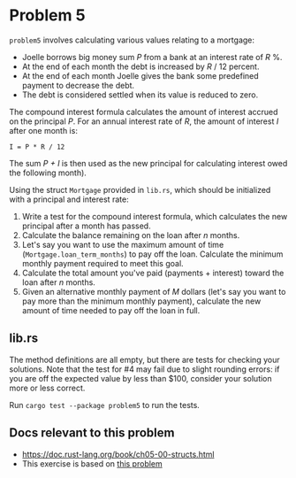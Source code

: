 # Problem 5

`problem5` involves calculating various values relating to a mortgage:

* Joelle borrows big money sum _P_ from a bank at an interest rate of _R_ %.
* At the end of each month the debt is increased by _R_ / 12 percent.
* At the end of each month Joelle gives the bank some predefined 
payment to decrease the debt.
* The debt is considered settled when its value is reduced to zero.

The compound interest formula calculates the amount of interest 
accrued on the principal _P_. For an annual interest rate of _R_, the 
amount of interest _I_ after one month is:

    I = P * R / 12
    
The sum _P + I_ is then used as the new principal for calculating 
interest owed the following month). 

Using the struct `Mortgage` provided in `lib.rs`, which should be
initialized with a principal and interest rate:

1. Write a test for the compound interest formula, which calculates 
   the new principal after a month has passed.
2. Calculate the balance remaining on the loan after _n_ months.
3. Let's say you want to use the maximum amount of time (`Mortgage.loan_term_months`)
to pay off the loan. Calculate the minimum monthly payment required 
to meet this goal.
4. Calculate the total amount you've paid (payments + interest) 
toward the loan after _n_ months.
5. Given an alternative monthly payment of _M_ dollars (let's say you
want to pay more than the minimum monthly payment), calculate the new
amount of time needed to pay off the loan in full.

## lib.rs

The method definitions are all empty, but there are tests for
checking your solutions. Note that the test for #4 may fail due to
slight rounding errors: if you are off the expected value by less 
than $100, consider your solution more or less correct. 

Run `cargo test --package problem5` to run the tests.

## Docs relevant to this problem

* https://doc.rust-lang.org/book/ch05-00-structs.html
* This exercise is based on [this problem](https://www.codeabbey.com/index/task_view/mortgage-calculator)
